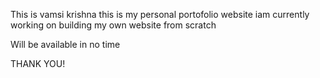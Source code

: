 This is vamsi krishna this is my personal portofolio website iam currently working on building my own website from scratch


Will be available in no time 

THANK YOU!